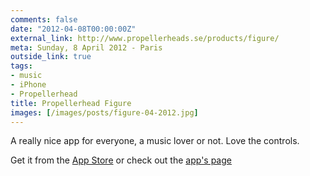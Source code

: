 ```yaml
---
comments: false
date: "2012-04-08T00:00:00Z"
external_link: http://www.propellerheads.se/products/figure/
meta: Sunday, 8 April 2012 - Paris
outside_link: true
tags:
- music
- iPhone
- Propellerhead
title: Propellerhead Figure
images: [/images/posts/figure-04-2012.jpg]
---
```

A really nice app for everyone, a music lover or not. Love the controls.

Get it from the <a href="http://itunes.apple.com/app/figure/id511269223?ls=1&mt=8">App Store</a> or check out the <a href="http://www.propellerheads.se/products/figure/">app's page</a>
